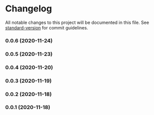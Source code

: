 # Changelog

All notable changes to this project will be documented in this file. See [standard-version](https://github.com/conventional-changelog/standard-version) for commit guidelines.

### 0.0.6 (2020-11-24)

### 0.0.5 (2020-11-23)

### 0.0.4 (2020-11-20)

### 0.0.3 (2020-11-19)

### 0.0.2 (2020-11-18)

### 0.0.1 (2020-11-18)
